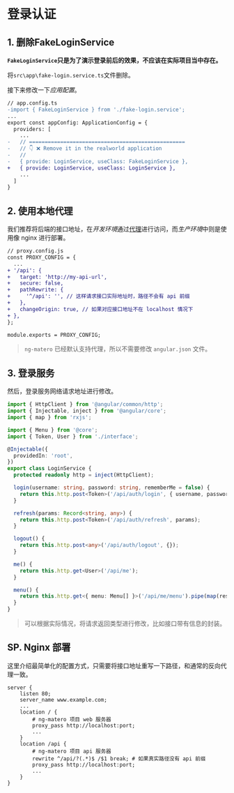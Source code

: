 # 登录认证

## 1. 删除FakeLoginService

**`FakeLoginService`只是为了演示登录前后的效果，不应该在实际项目当中存在。**

将`src\app\fake-login.service.ts`文件删除。

接下来修改一下*应用配置*。

```diff
// app.config.ts
-import { FakeLoginService } from './fake-login.service';
...
export const appConfig: ApplicationConfig = {
  providers: [
    ...
-   // ==================================================
-   // 👇 ❌ Remove it in the realworld application
-   //
-   { provide: LoginService, useClass: FakeLoginService },
+   { provide: LoginService, useClass: LoginService },
    ...
  ]
}
```

## 2. 使用本地代理

我们推荐将后端的接口地址，在*开发环境*通过[代理](https://angular.dev/tools/cli/serve#proxying-to-a-backend-server)进行访问，而*生产环境*中则是使用像 nginx 进行部署。

```diff
// proxy.config.js
const PROXY_CONFIG = {
  ...
+ '/api': {
+   target: 'http://my-api-url',
+   secure: false,
+   pathRewrite: {
+     '^/api': '', // 这样请求接口实际地址时，路径不会有 api 前缀
+   },
+   changeOrigin: true, // 如果对应接口地址不在 localhost 情况下
+ },
};

module.exports = PROXY_CONFIG;
```

> `ng-matero` 已经默认支持代理，所以不需要修改 `angular.json` 文件。

## 3. 登录服务

然后，登录服务网络请求地址进行修改。

```ts
import { HttpClient } from '@angular/common/http';
import { Injectable, inject } from '@angular/core';
import { map } from 'rxjs';

import { Menu } from '@core';
import { Token, User } from './interface';

@Injectable({
  providedIn: 'root',
})
export class LoginService {
  protected readonly http = inject(HttpClient);

  login(username: string, password: string, rememberMe = false) {
    return this.http.post<Token>('/api/auth/login', { username, password, rememberMe });
  }

  refresh(params: Record<string, any>) {
    return this.http.post<Token>('/api/auth/refresh', params);
  }

  logout() {
    return this.http.post<any>('/api/auth/logout', {});
  }

  me() {
    return this.http.get<User>('/api/me');
  }

  menu() {
    return this.http.get<{ menu: Menu[] }>('/api/me/menu').pipe(map(res => res.menu));
  }
}
```

> 可以根据实际情况，将请求返回类型进行修改，比如接口带有信息的封装。

## SP. Nginx 部署

这里介绍最简单化的配置方式，只需要将接口地址重写一下路径，和通常的反向代理一致。

```nginx
server {
    listen 80;
    server_name www.example.com;
	...
    location / {
        # ng-matero 项目 web 服务器
        proxy_pass http://localhost:port;
        ...
    }
    location /api {
        # ng-matero 项目 api 服务器
        rewrite ^/api/?(.*)$ /$1 break; # 如果真实路径没有 api 前缀
        proxy_pass http://localhost:port;
        ...
    }
}
```
